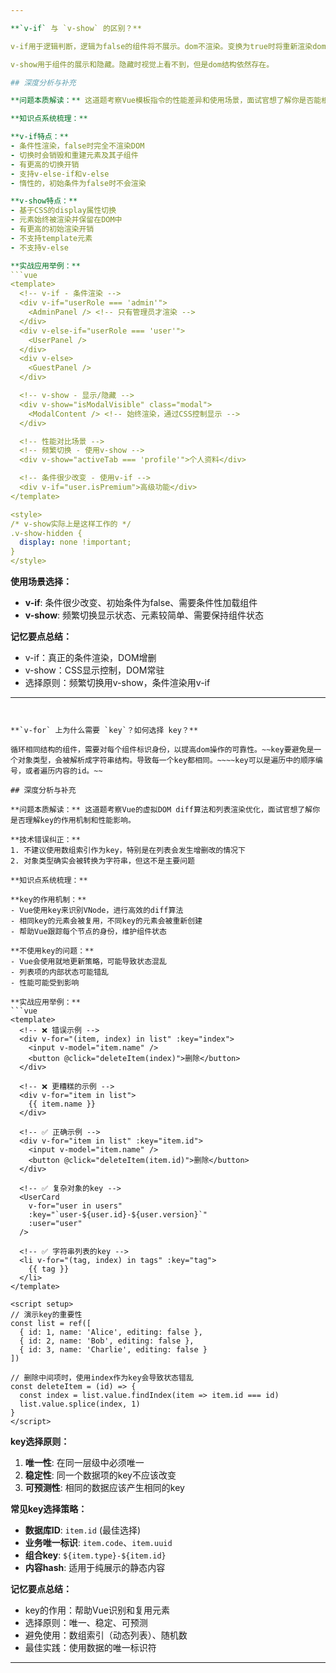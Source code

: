 ```yaml
---

**`v-if` 与 `v-show` 的区别？**

v-if用于逻辑判断，逻辑为false的组件将不展示。dom不渲染。变换为true时将重新渲染dom

v-show用于组件的展示和隐藏。隐藏时视觉上看不到，但是dom结构依然存在。

## 深度分析与补充

**问题本质解读：** 这道题考察Vue模板指令的性能差异和使用场景，面试官想了解你是否能根据实际需求选择合适的显示/隐藏方式。

**知识点系统梳理：**

**v-if特点：**
- 条件性渲染，false时完全不渲染DOM
- 切换时会销毁和重建元素及其子组件
- 有更高的切换开销
- 支持v-else-if和v-else
- 惰性的，初始条件为false时不会渲染

**v-show特点：**
- 基于CSS的display属性切换
- 元素始终被渲染并保留在DOM中
- 有更高的初始渲染开销
- 不支持template元素
- 不支持v-else

**实战应用举例：**
```vue
<template>
  <!-- v-if - 条件渲染 -->
  <div v-if="userRole === 'admin'">
    <AdminPanel /> <!-- 只有管理员才渲染 -->
  </div>
  <div v-else-if="userRole === 'user'">
    <UserPanel />
  </div>
  <div v-else>
    <GuestPanel />
  </div>

  <!-- v-show - 显示/隐藏 -->
  <div v-show="isModalVisible" class="modal">
    <ModalContent /> <!-- 始终渲染，通过CSS控制显示 -->
  </div>

  <!-- 性能对比场景 -->
  <!-- 频繁切换 - 使用v-show -->
  <div v-show="activeTab === 'profile'">个人资料</div>

  <!-- 条件很少改变 - 使用v-if -->
  <div v-if="user.isPremium">高级功能</div>
</template>

<style>
/* v-show实际上是这样工作的 */
.v-show-hidden {
  display: none !important;
}
</style>
```

**使用场景选择：**
- **v-if**: 条件很少改变、初始条件为false、需要条件性加载组件
- **v-show**: 频繁切换显示状态、元素较简单、需要保持组件状态

**记忆要点总结：**
- v-if：真正的条件渲染，DOM增删
- v-show：CSS显示控制，DOM常驻
- 选择原则：频繁切换用v-show，条件渲染用v-if

---
```


**`v-for` 上为什么需要 `key`？如何选择 key？**

循环相同结构的组件，需要对每个组件标识身份，以提高dom操作的可靠性。~~key要避免是一个对象类型，会被解析成字符串结构。导致每一个key都相同。~~~~key可以是遍历中的顺序编号，或者遍历内容的id。~~

## 深度分析与补充

**问题本质解读：** 这道题考察Vue的虚拟DOM diff算法和列表渲染优化，面试官想了解你是否理解key的作用机制和性能影响。

**技术错误纠正：**
1. 不建议使用数组索引作为key，特别是在列表会发生增删改的情况下
2. 对象类型确实会被转换为字符串，但这不是主要问题

**知识点系统梳理：**

**key的作用机制：**
- Vue使用key来识别VNode，进行高效的diff算法
- 相同key的元素会被复用，不同key的元素会被重新创建
- 帮助Vue跟踪每个节点的身份，维护组件状态

**不使用key的问题：**
- Vue会使用就地更新策略，可能导致状态混乱
- 列表项的内部状态可能错乱
- 性能可能受到影响

**实战应用举例：**
```vue
<template>
  <!-- ❌ 错误示例 -->
  <div v-for="(item, index) in list" :key="index">
    <input v-model="item.name" />
    <button @click="deleteItem(index)">删除</button>
  </div>

  <!-- ❌ 更糟糕的示例 -->
  <div v-for="item in list">
    {{ item.name }}
  </div>

  <!-- ✅ 正确示例 -->
  <div v-for="item in list" :key="item.id">
    <input v-model="item.name" />
    <button @click="deleteItem(item.id)">删除</button>
  </div>

  <!-- ✅ 复杂对象的key -->
  <UserCard
    v-for="user in users"
    :key="`user-${user.id}-${user.version}`"
    :user="user"
  />

  <!-- ✅ 字符串列表的key -->
  <li v-for="(tag, index) in tags" :key="tag">
    {{ tag }}
  </li>
</template>

<script setup>
// 演示key的重要性
const list = ref([
  { id: 1, name: 'Alice', editing: false },
  { id: 2, name: 'Bob', editing: false },
  { id: 3, name: 'Charlie', editing: false }
])

// 删除中间项时，使用index作为key会导致状态错乱
const deleteItem = (id) => {
  const index = list.value.findIndex(item => item.id === id)
  list.value.splice(index, 1)
}
</script>
```

**key选择原则：**
1. **唯一性**: 在同一层级中必须唯一
2. **稳定性**: 同一个数据项的key不应该改变
3. **可预测性**: 相同的数据应该产生相同的key

**常见key选择策略：**
- **数据库ID**: `item.id` (最佳选择)
- **业务唯一标识**: `item.code`、`item.uuid`
- **组合key**: `${item.type}-${item.id}`
- **内容hash**: 适用于纯展示的静态内容

**记忆要点总结：**
- key的作用：帮助Vue识别和复用元素
- 选择原则：唯一、稳定、可预测
- 避免使用：数组索引（动态列表）、随机数
- 最佳实践：使用数据的唯一标识符

---
